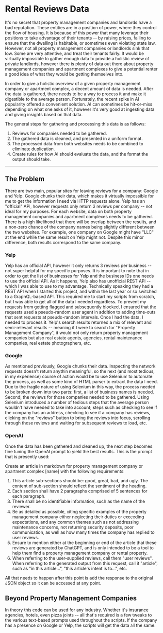 # Rental Reviews Data

It's no secret that property management companies and landlords have a bad reputation. These entities are in a position of power, where they control the flow of housing. It is because of this power
that many leverage their positions to take advantage of their tenants -- by raising prices, failing to ensure that the dwelling is habitable, or sometimes even violating state law. However, not all 
property management companies or landlords sink that low. Some are very attentive, and treat their tenants fairly. It would be virtually impossible to gather enough data to provide a holistic review
of private landlords, however there is plenty of data out there about property management companies and apartment complexes to give a potential renter a good idea of what they would be getting 
themselves into. 

In order to give a holistic overview of a given property management company or apartment complex, a decent amount of data is needed. After the data is gathered, there needs to be a way to process it
and make it digestible to the average person. Fortunately, the recent spike in AI popularity offered a convenient solution. AI can sometimes be hit-or-miss depending on what one asks of it, however
it's very good at ingesting data and giving insights based on that data. 

The general steps for gathering and processing this data is as follows:

1. Reviews for companies needed to be gathered. 
2. The gathered data is cleaned, and presented in a uniform format. 
3. The processed data from both websites needs to be combined to eliminate duplication. 
4. Create rules for how AI should evaluate the data, and the format the output should take.

---

## The Problem

There are two main, popular sites for leaving reviews for a company: Google and Yelp. Google chunks their data, which makes it virtually impossible for me to get the information I need via HTTP requests alone. Yelp has an "official" API, however requests only return 3 reviews per company -- not ideal for my purposes. For each website, data on both property management companies and apartment complexes needs to be gathered. There is a high likelihood that there will be overlap between the results, and a non-zero chance of the company names being slightly different between the two websites. For example, one company on Google might have "LLC" at the end while the same result on Yelp might not. Despite this minor difference, both results correspond to the same company.

### Yelp

Yelp has an official API, however it only returns 3 reviews per business -- not super helpful for my specific purposes. It is important to note that in order to get the list of businesses for Yelp and the business IDs one needs to use the official API. As it happens, Yelp also has unofficial REST API -- which I was able to use to my advantage. Technically speaking they had a REST API when I started this project, and within the last year or so switched to a GraphQL-based API. This required me to start my scripts from scratch, but I was able to get all of the data I needed regardless. To prevent my requests from getting flagged and subsequently blocked, I ensured that the requests used a pseudo-random user agent in addition to adding time-outs that sent requests at pseudo-random intervals. Once I had the data, I needed to process it. Yelp's search results returned a mix of relevant and semi-relevant results -- meaning if I were to search for "Property Management Company", it would not only return property management companies but also real estate agents, agencies, rental maintenance companies, real estate photographers, etc. 


### Google

As mentioned previously, Google chunks their data. Inspecting the network requests doesn't return anythin meaningful, so the next (and most tedious, in my experience) course of action would be to use Selenium to automate the process, as well as some kind of HTML parser to extract the data I need. Due to the fragile nature of using Selenium in this way, the process needed to be broken down into two parts: first, a list of business names is needed. Second, the reviews for those companies needed to be gathered. Using Selenium introduced a number of tedious steps that the average person wouldn't have needed to take into account; steps such as checking to see if the company has an address, checking to see if a company has reviews, clicking on the "reviews" button to bring the reviews into focus, scrolling through those reviews and waiting for subsequent reviews to load, etc.


### OpenAI

Once the data has been gathered and cleaned up, the next step becomes fine tuning the OpenAI prompt to yield the best results. This is the prompt that is presently used:

Create an article in markdown for property management company or apartment complex [name] with the following requirements: 
1. This article sub-sections should be: good, great, bad, and ugly. The content of sub-section should reflect the sentiment of the heading. 
2. Each section shall have 2 paragraphs comprised of 5 sentences for each paragraph.
3. There shall be no identifiable information, such as the name of the reviewer.
4. Be as detailed as possible, citing specific examples of the property management company either neglecting their duties or exceeding expectations, and any common themes such as not addressing maintenance concerns, not returning security deposits, poor communication, as well as how many times the company has replied to user reviews. 
5. Ensure to mention either at the beginning or end of the article that these reviews are generated by ChatGPT, and is only intended to be a tool to help them find a property management company or rental property. 
6. When referring to the user-supplied reviews, call them "user reviews". When referring to the generated output from this request, call it "article", such as "in this article...", "this article's intent is to...", etc.

All that needs to happen after this point is add the response to the original JSON object so it can be accessed at any point. 

## Beyond Property Management Companies

In theory this code can be used for any industry. Whether it's insurance agencies, hotels, even pizza joints -- all that's required is a few tweaks to the various text-based prompts used throughout the scripts. If the company has a presence on Google or Yelp, the scripts will get the data all the same.
